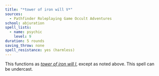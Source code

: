 ```yaml
---
title: "*tower of iron will V*"
sources:
  - Pathfinder Roleplaying Game Occult Adventures
school: abjuration
spell_lists:
  - name: psychic
    level: 9
duration: 5 rounds
saving_throw: none
spell_resistance: yes (harmless)
---
```


This functions as [*tower of iron will I*](/spells/tower-of-iron-will-i), except as noted above. This spell can be undercast.
